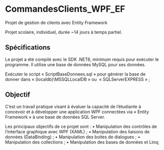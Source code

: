 CommandesClients_WPF_EF
=========================
Projet de gestion de clients avec Entity Framework

Projet scolaire, individuel, durée ~14 jours à temps partiel.


Spécifications
--------------
Le projet a été compilé avec le SDK .NET6, minimum requis pour exécuter le programme. Il utilise une base de données MySQL pour 
ses données.

Exécuter le script « ScriptBaseDonnees.sql » pour générer la base de donner dans « (localdb)\MSSQLLocalDB » ou  « SQLServerEXPRESS » ;


Objectif
--------
C’est un travail pratique visant à évaluer la capacité de l’étudiante à concevoir et à développer une application WPF connectées via « Entity Framework » à une base de données SQL Server. 

Les principaux objectifs de ce projet sont : 
• Manipulation des contrôles de l’interface graphique avec WPF (XAML) ;
• Manipulation des liaisons de données (DataBinding) ;
• Manipulation des boites de dialogues ;
• Manipulation des collections ;
• Manipulation des bases de données et Linq;

